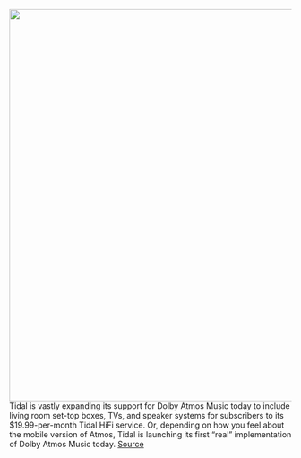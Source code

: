 <img src='https://cdn.vox-cdn.com/thumbor/bqfs80_GUdSGN1ltPFTeK3OUPD4=/0x0:2470x1666/1200x800/filters:focal(1038x636:1432x1030)/cdn.vox-cdn.com/uploads/chorus_image/image/66863173/Screen_Shot_2020_05_28_at_9.34.07_AM.0.png' width='700px' /><br/>
Tidal is vastly expanding its support for Dolby Atmos Music today to include living room set-top boxes, TVs, and speaker systems for subscribers to its $19.99-per-month Tidal HiFi service. Or, depending on how you feel about the mobile version of Atmos, Tidal is launching its first “real” implementation of Dolby Atmos Music today.
<a href='https://www.theverge.com/2020/5/28/21273103/tidal-dolby-atmos-music-support-tv-home-speakers-sound-bars-hifi'> Source <a/>